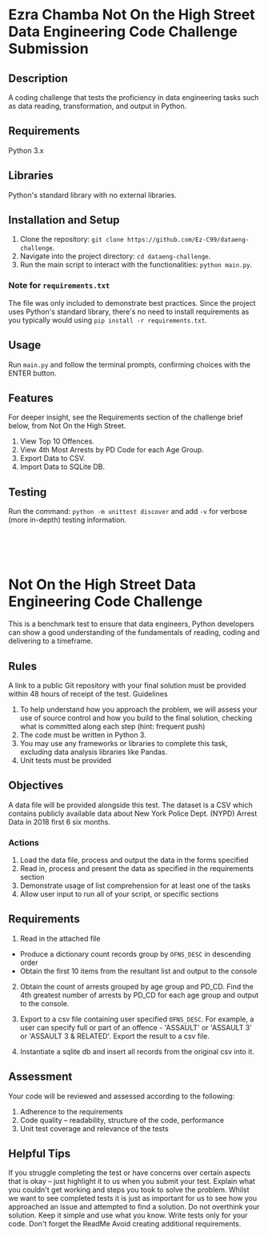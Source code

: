 # Ezra Chamba Not On the High Street Data Engineering Code Challenge Submission

## Description
A coding challenge that tests the proficiency in data engineering tasks such as data reading, transformation, and output in Python.

## Requirements
Python 3.x

## Libraries
Python's standard library with no external libraries.

## Installation and Setup
1. Clone the repository: `git clone https://github.com/Ez-C99/dataeng-challenge`.
2. Navigate into the project directory: `cd dataeng-challenge`.
3. Run the main script to interact with the functionalities: `python main.py`.

### Note for `requirements.txt`
The file was only included to demonstrate best practices. Since the project uses Python's standard library, there's no need to install requirements as you typically would using `pip install -r requirements.txt`.

## Usage
Run `main.py` and follow the terminal prompts, confirming choices with the ENTER button.

## Features
For deeper insight, see the Requirements section of the challenge brief below, from Not On the High Street.
1. View Top 10 Offences.
2. View 4th Most Arrests by PD Code for each Age Group.
3. Export Data to CSV.
4. Import Data to SQLite DB.

## Testing
Run the command:
```python -m unittest discover``` and add `-v` for verbose (more in-depth) testing information.


<br>
<br>
<br>

# Not On the High Street Data Engineering Code Challenge
This is a benchmark test to ensure that data engineers, Python developers can show a good understanding of the fundamentals of reading, coding and delivering to a timeframe.

## Rules
 A link to a public Git repository with your final solution must be provided within 48 hours of receipt of the test. 
Guidelines
1. To help understand how you approach the problem, we will assess your use of source control and how you build to the final solution, checking what is committed 
along each step (hint: frequent push)
2. The code must be written in Python 3.
3. You may use any frameworks or libraries to complete this task, excluding data analysis libraries like Pandas.
4. Unit tests must be provided

## Objectives
A data file will be provided alongside this test. The dataset is a CSV which contains publicly available data about New York Police Dept. (NYPD) Arrest Data in 2018 first 6 six months. 

### Actions
1. Load the data file, process and output the data in the forms specified
2. Read in, process and present the data as specified in the requirements section
3. Demonstrate usage of list comprehension for at least one of the tasks
4. Allow user input to run all of your script, or specific sections


## Requirements
1. Read in the attached file
  - Produce a dictionary count records group by `OFNS_DESC` in descending order
  - Obtain the first 10 items from the resultant list and output to the console


2. Obtain the count of arrests grouped by age group and PD_CD. 
   Find the 4th greatest number of arrests by PD_CD for each age group and output to the console.


3. Export to a csv file containing user specified `OFNS_DESC`. For example, a user can specify full or part of an offence - 'ASSAULT' or 'ASSAULT 3' or 'ASSAULT 3 & RELATED'. Export the result to a csv file.

  
4. Instantiate a sqlite db and insert all records from the original csv into it.
  
## Assessment
Your code will be reviewed and assessed according to the following:
1. Adherence to the requirements
2. Code quality – readability, structure of the code, performance
3. Unit test coverage and relevance of the tests

## Helpful Tips
If you struggle completing the test or have concerns over certain aspects that is okay – just highlight it to us when you submit your test. 
Explain what you couldn't get working and steps you took to solve the problem. Whilst we want to see completed tests 
it is just as important for us to see how you approached an issue and attempted to find a solution. 
Do not overthink your solution. Keep it simple and use what you know. Write tests only for your code. 
Don't forget the ReadMe Avoid creating additional requirements.

